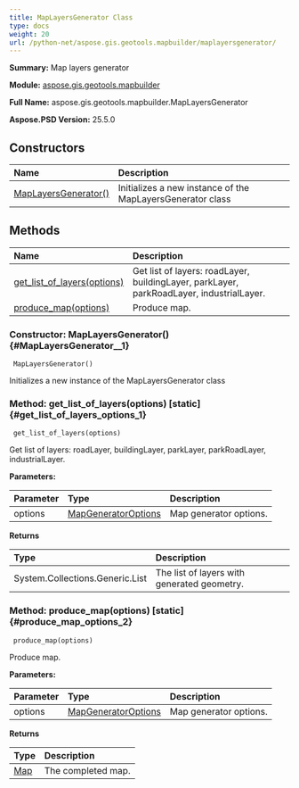 ```yaml
---
title: MapLayersGenerator Class
type: docs
weight: 20
url: /python-net/aspose.gis.geotools.mapbuilder/maplayersgenerator/
---
```


**Summary:** Map layers generator

**Module:** [aspose.gis.geotools.mapbuilder](/psd/python-net/aspose.gis.geotools.mapbuilder/)

**Full Name:** aspose.gis.geotools.mapbuilder.MapLayersGenerator

**Aspose.PSD Version:** 25.5.0

## **Constructors**
| **Name** | **Description** |
| :- | :- |
| [MapLayersGenerator()](#MapLayersGenerator__1) | Initializes a new instance of the MapLayersGenerator class |
## **Methods**
| **Name** | **Description** |
| :- | :- |
| [get_list_of_layers(options)](#get_list_of_layers_options_1) | Get list of layers: roadLayer, buildingLayer, parkLayer, parkRoadLayer, industrialLayer. |
| [produce_map(options)](#produce_map_options_2) | Produce map. |


### Constructor: MapLayersGenerator() {#MapLayersGenerator__1}


```
 MapLayersGenerator() 
```

Initializes a new instance of the MapLayersGenerator class

### Method: get_list_of_layers(options)  [static] {#get_list_of_layers_options_1}


```
 get_list_of_layers(options) 
```

Get list of layers: roadLayer, buildingLayer, parkLayer, parkRoadLayer, industrialLayer.

**Parameters:**

| Parameter | Type | Description |
| :- | :- | :- |
| options | [MapGeneratorOptions](/psd/python-net/aspose.gis.geotools.mapbuilder/mapgeneratoroptions) | Map generator options. |

**Returns**

| Type | Description |
| :- | :- |
| System.Collections.Generic.List<VectorLayer> | The list of layers with generated geometry. |


### Method: produce_map(options)  [static] {#produce_map_options_2}


```
 produce_map(options) 
```

Produce map.

**Parameters:**

| Parameter | Type | Description |
| :- | :- | :- |
| options | [MapGeneratorOptions](/psd/python-net/aspose.gis.geotools.mapbuilder/mapgeneratoroptions) | Map generator options. |

**Returns**

| Type | Description |
| :- | :- |
| [Map](/psd/python-net/aspose.gis.rendering/map/) | The completed map. |



